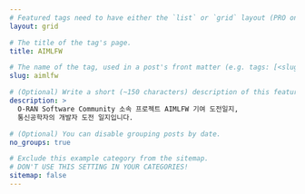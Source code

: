 ```yaml
---
# Featured tags need to have either the `list` or `grid` layout (PRO only).
layout: grid

# The title of the tag's page.
title: AIMLFW

# The name of the tag, used in a post's front matter (e.g. tags: [<slug>]).
slug: aimlfw

# (Optional) Write a short (~150 characters) description of this featured tag.
description: >
  O-RAN Software Community 소속 프로젝트 AIMLFW 기여 도전일지,
  통신공학자의 개발자 도전 일지입니다.

# (Optional) You can disable grouping posts by date.
no_groups: true

# Exclude this example category from the sitemap.
# DON'T USE THIS SETTING IN YOUR CATEGORIES!
sitemap: false
---
```

